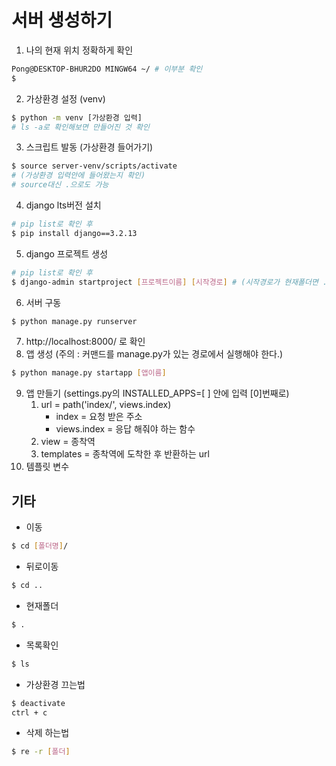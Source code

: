 # 서버 생성하기

1. 나의 현재 위치 정확하게 확인

```bash
Pong@DESKTOP-BHUR2DO MINGW64 ~/ # 이부분 확인
$
```

2. 가상환경 설정 (venv)

```bash
$ python -m venv [가상환경 입력]
# ls -a로 확인해보면 만들어진 것 확인
```

3. 스크립트 발동 (가상환경 들어가기)

```bash
$ source server-venv/scripts/activate
# (가상환경 입력안에 들어왔는지 확인)
# source대신 .으로도 가능
```

4. django lts버전 설치

```bash
# pip list로 확인 후
$ pip install django==3.2.13
```

5. django 프로젝트 생성

```bash
# pip list로 확인 후
$ django-admin startproject [프로젝트이름] [시작경로] # (시작경로가 현재폴더면 .)
```

6. 서버 구동

```bash
$ python manage.py runserver
```

7. http://localhost:8000/ 로 확인
7. 앱 생성 (주의 : 커맨드를 manage.py가 있는 경로에서 실행해야 한다.)

```bash
$ python manage.py startapp [앱이름]
```

9. 앱 만들기 (settings.py의 INSTALLED_APPS=[ ] 안에 입력 [0]번째로)
   1. url = path('index/', views.index)
      * index = 요청 받은 주소
      * views.index = 응답 해줘야 하는 함수 
   2. view = 종착역
   3. templates = 종착역에 도착한 후 반환하는 url
10. 템플릿 변수



## 기타

* 이동

```bash
$ cd [폴더명]/
```

* 뒤로이동

```bash
$ cd ..
```

* 현재폴더

```bash
$ .
```

* 목록확인

```bash
$ ls
```

* 가상환경 끄는법

```bash
$ deactivate
ctrl + c
```

* 삭제 하는법

```bash
$ re -r [폴더]
```

